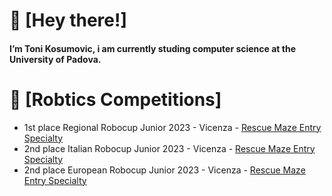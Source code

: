 # 👋 [Hey there!] 

#### I’m Toni Kosumovic, i am currently studing computer science at the University of Padova.

# 🤖 [Robtics Competitions]
- 1st place Regional Robocup Junior 2023 - Vicenza - [Rescue Maze Entry Specialty](https://www.istitutovolterra.edu.it/gara-di-robotica-del-circuito-robocup-2023/)
- 2nd place Italian Robocup Junior 2023 - Vicenza - [Rescue Maze Entry Specialty](https://voitg.net/2023/04/san-dona-bottino-di-premi-per-gli-studenti-dellitis-volterra-al-robocupjunior)
- 2nd place European Robocup Junior 2023 - Vicenza - [Rescue Maze Entry Specialty](https://voitg.net/2023/06/san-dona-ragazzi-bionici-le-squadre-di-robotica-del-volterra-conquistano-il-tetto-deuropa)
